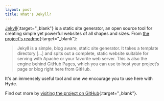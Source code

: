 ```yaml
---
layout: post
title: What's Jekyll?
---
```


[Jekyll](http://jekyllrb.com){:target="_blank"} is a static site generator, an open source tool for creating simple yet powerful websites of all shapes and sizes. From [the project's readme](https://github.com/jekyll/jekyll/blob/master/README.markdown){:target="_blank"}:

  > Jekyll is a simple, blog aware, static site generator. It takes a template directory [...] and spits out a complete, static website suitable for serving with Apache or your favorite web server. This is also the engine behind GitHub Pages, which you can use to host your project’s page or blog right here from GitHub.

It's an immensely useful tool and one we encourage you to use here with Hyde.

Find out more by [visiting the project on GitHub](https://github.com/jekyll/jekyll){:target="_blank"}.
